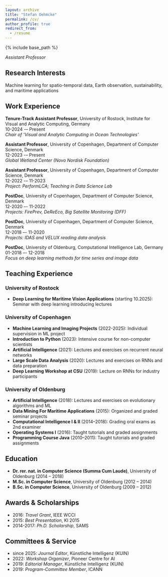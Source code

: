 ```yaml
---
layout: archive
title: "Stefan Oehmcke"
permalink: /cv/
author_profile: true
redirect_from:
  - /resume
---
```


{% include base_path %}

_Assistant Professor_  

## Research Interests
Machine learning for spatio-temporal data, Earth observation, sustainability, and maritime applications

## Work Experience
**Tenure-Track Assistant Professor**, University of Rostock, Institute for Visual and Analytic Computing, Germany  
10-2024 -– Present  
*Chair of 'Visual and Analytic Computing in Ocean Technologies'*  

**Assistant Professor**, University of Copenhagen, Department of Computer Science, Denmark  
12-2023 -– Present  
*Global Wetland Center (Novo Nordisk Foundation)*  

**Assistant Professor**, University of Copenhagen, Department of Computer Science, Denmark  
12-2022 -– 11-2023  
*Project: PerformLCA; Teaching in Data Science Lab*  

**PostDoc**, University of Copenhagen, Department of Computer Science, Denmark  
12-2020 –- 11-2022  
*Projects: FirePrev, DeReEco, Big Satellite Monitoring (DFF)*  

**PostDoc**, University of Copenhagen, Department of Computer Science, Denmark  
12-2018 –- 11-2020  
*Projects: IDAS and VELUX reading data analysis*  

**PostDoc**, University of Oldenburg, Computational Intelligence Lab, Germany  
01-2018 –- 12-2018  
*Focus on deep learning methods for time series and image data*  


## Teaching Experience

### University of Rostock
- **Deep Learning for Maritime Vision Applications** (starting 10.2025): Seminar with deep learning introducing lectures

### University of Copenhagen
- **Machine Learning and Imaging Projects** (2022-2025): Individual supervision in ML project
- **Introduction to Python** (2023): Intensive course for non-computer scientists
- **Artificial Intelligence** (2021): Lectures and exercises on recurrent neural networks
- **Large Scale Data Analysis** (2020): Lectures and exercises on RNNs and data preparation
- **Deep Learning Workshop at CSU** (2019): Lecture on RNNs for industry participants

### University of Oldenburg
- **Artificial Intelligence** (2018): Lectures and exercises on evolutionary algorithms and ML
- **Data Mining For Maritime Applications** (2015): Organized and graded seminar projects
- **Computational Intelligence I & II** (2014–2018): Grading oral exams as 2nd examiner
- **Operating Systems I** (2016): Taught tutorials and graded assignments
- **Programming Course Java** (2010–2011): Taught tutorials and graded assignments

## Education
- **Dr. rer. nat. in Computer Science (Summa Cum Laude)**, University of Oldenburg (2014 – 2018)
- **M.Sc. in Computer Science**, University of Oldenburg (2012 – 2014)
- **B.Sc. in Computer Science**, University of Oldenburg (2009 – 2012)

## Awards & Scholarships
- 2016: *Travel Grant*, IEEE WCCI
- 2015: *Best Presentation*, KI 2015
- 2014-2017: *Ph.D. Scholarship*, SAMS

## Committees & Service
- since 2025: *Journal Editor*, Künstliche Intelligenz (KUIN)
- 2022: *Workshop Organizer*, Pioneer Centre for AI
- 2019: *Editorial Manager*, Künstliche Intelligenz (KUIN)
- 2019: *Program-Committee Member*, ICANN
